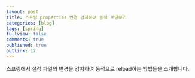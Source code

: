 ```yaml
---
layout: post
title: 스프링 properties 변경 감지하여 동적 로딩하기
categories: [blog]
tags: [spring]
fullview: false
comments: true
published: true
outlink: 17
---
```


스프링에서 설정 파일의 변경을 감지하여 동적으로 reload하는 방법들을 소개합니다.
